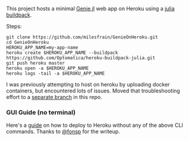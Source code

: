 This project hosts a minimal [Genie.jl](https://github.com/GenieFramework/Genie.jl) web app on Heroku using a [julia buildpack](https://github.com/Optomatica/heroku-buildpack-julia).


Steps:
```
git clone https://github.com/milesfrain/GenieOnHeroku.git
cd GenieOnHeroku
HEROKU_APP_NAME=my-app-name
heroku create $HEROKU_APP_NAME --buildpack https://github.com/Optomatica/heroku-buildpack-julia.git
git push heroku master
heroku open -a $HEROKU_APP_NAME
heroku logs -tail -a $HEROKU_APP_NAME
```

I was previously attempting to host on heroku by uploading docker containers, but encountered lots of issues. Moved that troubleshooting effort to a [separate branch](https://github.com/milesfrain/GenieOnHeroku/tree/dockerfile) in this repo.

### GUI Guide (no terminal)

Here's a [guide](https://gist.github.com/fonsp/38965d7595a5d1060e27d6ca2084778d) on how to deploy to Heroku without any of the above CLI commands. Thanks to [@fonsp](https://github.com/fonsp) for the writeup.
